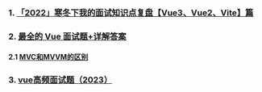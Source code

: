  ### 1. [「2022」寒冬下我的面试知识点复盘【Vue3、Vue2、Vite】篇](https://juejin.cn/post/7166446028266733581)

 ### 2. [最全的 Vue 面试题+详解答案](https://www.cnblogs.com/wenshaochang123/p/14888494.html)

  #### 2.1 [MVC和MVVM的区别 ](https://www.cnblogs.com/luckest/p/16917400.html)

 ### 3. [vue高频面试题（2023）](https://blog.csdn.net/jiang7701037/article/details/134700415)

